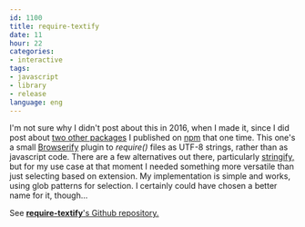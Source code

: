 ```yaml
---
id: 1100
title: require-textify
date: 11
hour: 22
categories:
- interactive
tags:
- javascript
- library
- release
language: eng
---
```


I'm not sure why I didn't post about this in 2016, when I made it, since I did post about [two other packages](http://blog.agj.cl/2015/12/two-npm-packages/) I published on [npm](https://www.npmjs.com/) that one time. This one's a small [Browserify](http://browserify.org/) plugin to _require()_ files as UTF-8 strings, rather than as javascript code. There are a few alternatives out there, particularly [stringify,](https://johnpostlethwait.github.io/stringify/) but for my use case at that moment I needed something more versatile than just selecting based on extension. My implementation is simple and works, using glob patterns for selection. I certainly could have chosen a better name for it, though...

See [**require-textify**'s Github repository.](https://github.com/agj/require-textify)
